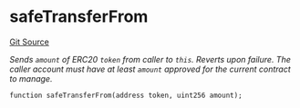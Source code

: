 # safeTransferFrom
[Git Source](https://github.com/z0r0z/ZAMM/blob/c21fc3c66faff16115f1a70cca4055641603c62b/src/utils/TransferHelper.sol)

*Sends `amount` of ERC20 `token` from caller to `this`.
Reverts upon failure.
The caller account must have at least `amount` approved for
the current contract to manage.*


```solidity
function safeTransferFrom(address token, uint256 amount);
```

